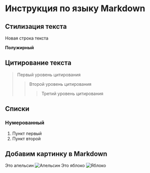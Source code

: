 # Инструкция по языку Markdown

## Стилизация текста

Новая строка текста

**Полужирный**

## Цитирование текста

> Первый уровень цитирования
>
> > Второй уровень цитирования
> >
> > > Третий уровень цитирования

## Списки

### Нумерованный

1. Пункт первый
2. Пункт второй

## Добавим картинку в Markdown

Это апельсин
![Апельсин](orange.jpg)
Это яблоко
![Яблоко](apple.jpg)
